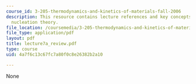 ```yaml
---
course_id: 3-205-thermodynamics-and-kinetics-of-materials-fall-2006
description: This resource contains lecture references and key concepts of homogeneous
  nucleation theory.
file_location: /coursemedia/3-205-thermodynamics-and-kinetics-of-materials-fall-2006/4a7f6c13c67fc7a80f0c8e26382b2a10_lecture7a_review.pdf
file_type: application/pdf
layout: pdf
title: lecture7a_review.pdf
type: course
uid: 4a7f6c13c67fc7a80f0c8e26382b2a10

---
```

None